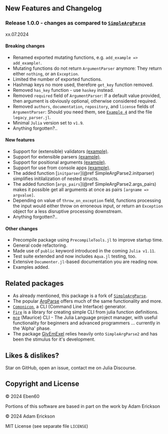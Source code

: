 
## New Features and Changelog

### Release 1.0.0 - changes as compared to [`SimpleArgParse`](https://github.com/admercs/SimpleArgParse.jl)

xx.07.2024

#### Breaking changes

- Renamed exported mutating functions, e.g. `add_example => add_example!`.
- Mutating functions do not return `ArgumentParser` anymore: They return either `nothing`, or an `Exception`.
- Limited the number of exported functions.
- Hashmap keys no more used, therefore `get_key` function removed.
- Removed `has_key` function - use `haskey` instead.
- Removed `required` field of `ArgumentParser`: If a default value provided, then argument is obviously optional, otherwise considered required.
- Removed `authors`, `documentation`, `repository`, and `license` fields of `ArgumentParser`: 
    Should you need them, see [`Example 4`](@ref "Example 4 - custom parser, initparser") and the file `legacy_parser.jl`.
- Minimal `Julia` version set to `v1.9`.
- Anything forgotten?..

#### New features

- Support for (extensible) validators [(example)](@ref "Example 3 - validating arguments").
- Support for extensible parsers [(example)](@ref "Example 4 - custom parser, initparser").
- Support for positional arguments [(example)](@ref "Example 5 - positional arguments, custom validator, initparser").
- Support for use from console apps [(example)](@ref "Example 5 - positional arguments, custom validator, initparser").
- The added function [`initparser`](@ref SimpleArgParse2.initparser) simplifies initilalization of nested structs.
- The added function [`args_pairs`](@ref SimpleArgParse2.args_pairs) makes it possible get all arguments at once as pairs `[argname => argvalue]`.
- Depending on value of `throw_on_exception` field, functions processing the input would either throw on erroneous input, or return an `Exception` object for a less disruptive processing downstream.
- Anything forgotten?..

#### Other changes

- Precompile package using `PrecompileTools.jl` to improve startup time.
- General code refactoring.
- Made use of `public` keyword introduced in the coming `Julia v1.11`.
- Test suite extended and now includes `Aqua.jl` testing, too.
- Extensive `Documenter.jl`-based documentation you are reading now.
- Examples added.

## Related packages

- As already mentioned, this package is a fork of [`SimpleArgParse`](https://github.com/admercs/SimpleArgParse.jl).
- The popular [ArgParse](https://github.com/carlobaldassi/ArgParse.jl) offers much of the same functionality and more.
- [`Comonicon`](https://comonicon.org/), a CLI (Command Line Interface) generator.
- [`Fire`](https://github.com/ylxdzsw/Fire.jl) is a library for creating simple CLI from julia function definitions.
- [`mce`](https://github.com/diversable/maurice) (Maurice) CLI - The Julia Language project manager,
    with useful functionality for beginners and advanced programmers ... currently in the 'Alpha' phase.
- The package [GivEmExel](https://github.com/Eben60/GivEmExel.jl) relies heavily onto `SimpleArgParse2` and has been the stimulus for it's development.

## Likes & dislikes?

Star on GitHub, open an issue, contact me on Julia Discourse.

## Copyright and License

© 2024 Eben60

Portions of this software are based in part on the work by Adam Erickson 

© 2024 Adam Erickson 

MIT License (see separate file `LICENSE`)
